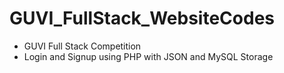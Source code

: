 # GUVI_FullStack_WebsiteCodes
 - GUVI Full Stack Competition
 - Login and Signup using PHP with JSON and MySQL Storage